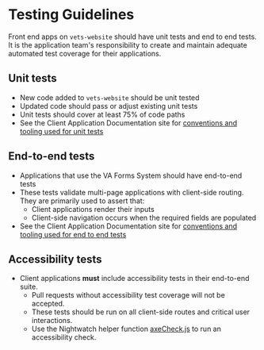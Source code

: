 # Testing Guidelines

Front end apps on `vets-website` should have unit tests and end to end tests. It is the application team's responsibility to create and maintain adequate automated test coverage for their applications.

## Unit tests

* New code added to `vets-website` should be unit tested
* Updated code should pass or adjust existing unit tests
* Unit tests should cover at least 75% of code paths 
* See the Client Application Documentation site for [conventions and tooling used for unit tests](https://department-of-veterans-affairs.github.io/veteran-facing-services-tools/getting-started/common-tasks/new-unit-test)

## End-to-end tests

* Applications that use the VA Forms System should have end-to-end tests
* These tests validate multi-page applications with client-side routing. They are primarily used to assert that:
  * Client applications render their inputs
  * Client-side navigation occurs when the required fields are populated
* See the Client Application Documentation site for [conventions and tooling used for end to end tests](https://department-of-veterans-affairs.github.io/veteran-facing-services-tools/getting-started/common-tasks/new-end-to-end-test/)

## Accessibility tests

* Client applications **must** include accessibility tests in their end-to-end suite.
  * Pull requests without accessibility test coverage will not be accepted.
  * These tests should be run on all client-side routes and critical user interactions.
  * Use the Nightwatch helper function [axeCheck.js](https://github.com/department-of-veterans-affairs/vets-website/blob/master/src/platform/testing/e2e/nightwatch-commands/axeCheck.js) to run an accessibility check.

